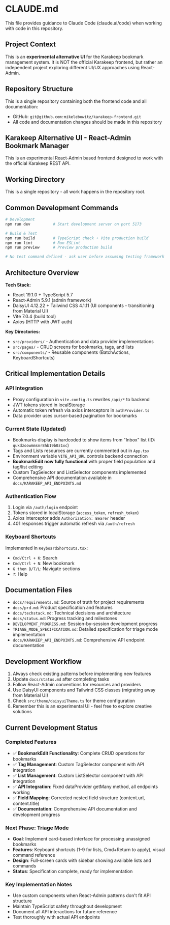 # CLAUDE.md

This file provides guidance to Claude Code (claude.ai/code) when working with code in this repository.

## Project Context

This is an **experimental alternative UI** for the Karakeep bookmark management system. It is NOT the official Karakeep frontend, but rather an independent project exploring different UI/UX approaches using React-Admin.

## Repository Structure

This is a single repository containing both the frontend code and all documentation:
- GitHub: `git@github.com:mikelebowitz/karakeep-frontend.git`
- All code and documentation changes should be made in this repository

## Karakeep Alternative UI - React-Admin Bookmark Manager

This is an experimental React-Admin based frontend designed to work with the official Karakeep REST API.

## Working Directory

This is a single repository - all work happens in the repository root.

## Common Development Commands

```bash
# Development
npm run dev          # Start development server on port 5173

# Build & Test
npm run build        # TypeScript check + Vite production build
npm run lint         # Run ESLint
npm run preview      # Preview production build

# No test command defined - ask user before assuming testing framework
```

## Architecture Overview

**Tech Stack:**
- React 19.1.0 + TypeScript 5.7
- React-Admin 5.9.1 (admin framework)
- DaisyUI 4.12.22 + Tailwind CSS 4.1.11 (UI components - transitioning from Material UI)
- Vite 7.0.4 (build tool)
- Axios (HTTP with JWT auth)

**Key Directories:**
- `src/providers/` - Authentication and data provider implementations
- `src/pages/` - CRUD screens for bookmarks, tags, and lists
- `src/components/` - Reusable components (BatchActions, KeyboardShortcuts)

## Critical Implementation Details

### API Integration
- Proxy configuration in `vite.config.ts` rewrites `/api/*` to backend
- JWT tokens stored in localStorage
- Automatic token refresh via axios interceptors in `authProvider.ts`
- Data provider uses cursor-based pagination for bookmarks

### Current State (Updated)
- Bookmarks display is hardcoded to show items from "Inbox" list (ID: `qukdzoowmmsnr8hb19b0z1xc`)
- Tags and Lists resources are currently commented out in `App.tsx`
- Environment variable `VITE_API_URL` controls backend connection
- **BookmarkEdit now fully functional** with proper field population and tag/list editing
- Custom TagSelector and ListSelector components implemented
- Comprehensive API documentation available in `docs/KARAKEEP_API_ENDPOINTS.md`

### Authentication Flow
1. Login via `/auth/login` endpoint
2. Tokens stored in localStorage (`access_token`, `refresh_token`)
3. Axios interceptor adds `Authorization: Bearer` header
4. 401 responses trigger automatic refresh via `/auth/refresh`

### Keyboard Shortcuts
Implemented in `KeyboardShortcuts.tsx`:
- `Cmd/Ctrl + K`: Search
- `Cmd/Ctrl + N`: New bookmark
- `G then B/T/L`: Navigate sections
- `?`: Help

## Documentation Files
- `docs/requirements.md`: Source of truth for project requirements
- `docs/prd.md`: Product specification and features
- `docs/techstack.md`: Technical decisions and architecture
- `docs/status.md`: Progress tracking and milestones
- `DEVELOPMENT_PROGRESS.md`: Session-by-session development progress
- `TRIAGE_MODE_SPECIFICATION.md`: Detailed specification for triage mode implementation
- `docs/KARAKEEP_API_ENDPOINTS.md`: Comprehensive API endpoint documentation

## Development Workflow
1. Always check existing patterns before implementing new features
2. Update `docs/status.md` after completing tasks
3. Follow React-Admin conventions for resources and providers
4. Use DaisyUI components and Tailwind CSS classes (migrating away from Material UI)
5. Check `src/theme/daisyuiTheme.ts` for theme configuration
6. Remember this is an experimental UI - feel free to explore creative solutions

## Current Development Status

### Completed Features
- ✅ **BookmarkEdit Functionality**: Complete CRUD operations for bookmarks
- ✅ **Tag Management**: Custom TagSelector component with API integration
- ✅ **List Management**: Custom ListSelector component with API integration
- ✅ **API Integration**: Fixed dataProvider getMany method, all endpoints working
- ✅ **Field Mapping**: Corrected nested field structure (content.url, content.title)
- ✅ **Documentation**: Comprehensive API documentation and development progress

### Next Phase: Triage Mode
- **Goal**: Implement card-based interface for processing unassigned bookmarks
- **Features**: Keyboard shortcuts (1-9 for lists, Cmd+Return to apply), visual command reference
- **Design**: Full-screen cards with sidebar showing available lists and commands
- **Status**: Specification complete, ready for implementation

### Key Implementation Notes
- Use custom components when React-Admin patterns don't fit API structure
- Maintain TypeScript safety throughout development
- Document all API interactions for future reference
- Test thoroughly with actual API endpoints
